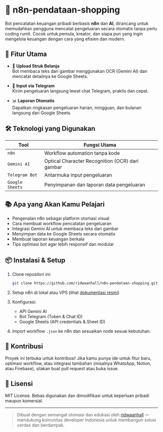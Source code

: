 # 🧾 n8n-pendataan-shopping

Bot pencatatan keuangan pribadi berbasis **n8n** dan **AI**, dirancang untuk memudahkan pengguna mencatat pengeluaran secara otomatis tanpa perlu coding rumit. Cocok untuk pemula, kreator, dan siapa pun yang ingin mengelola keuangan dengan cara yang efisien dan modern.

## 🚀 Fitur Utama

- 📸 **Upload Struk Belanja**  
  Bot membaca teks dari gambar menggunakan OCR (Gemini AI) dan mencatat detailnya ke Google Sheets.

- 💬 **Input via Telegram**  
  Kirim pengeluaran langsung lewat chat Telegram, praktis dan cepat.

- 📊 **Laporan Otomatis**  
  Dapatkan ringkasan pengeluaran harian, mingguan, dan bulanan langsung dari Google Sheets.

## 🛠️ Teknologi yang Digunakan

| Tool            | Fungsi Utama                                      |
|-----------------|---------------------------------------------------|
| `n8n`           | Workflow automation tanpa kode                    |
| `Gemini AI`     | Optical Character Recognition (OCR) dari gambar   |
| `Telegram Bot`  | Antarmuka input pengeluaran                       |
| `Google Sheets` | Penyimpanan dan laporan data pengeluaran          |

## 📚 Apa yang Akan Kamu Pelajari

- Pengenalan n8n sebagai platform otomasi visual
- Cara membuat workflow pencatatan pengeluaran
- Integrasi Gemini AI untuk membaca teks dari gambar
- Menyimpan data ke Google Sheets secara otomatis
- Membuat laporan keuangan berkala
- Tips optimasi bot agar lebih responsif dan modular

## 📦 Instalasi & Setup

1. Clone repositori ini:
   ```bash
   git clone https://github.com/ridwaanhall/n8n-pendataan-shopping.git
   ```

2. Setup n8n di lokal atau VPS (lihat [dokumentasi resmi](https://docs.n8n.io))

3. Konfigurasi:
   - API Gemini AI
   - Bot Telegram (Token & Chat ID)
   - Google Sheets (API credentials & Sheet ID)

4. Import workflow `.json` ke n8n dan sesuaikan node sesuai kebutuhan.

## 🧠 Kontribusi

Proyek ini terbuka untuk kontribusi! Jika kamu punya ide untuk fitur baru, optimasi workflow, atau integrasi tambahan (misalnya WhatsApp, Notion, atau Firebase), silakan buat pull request atau buka issue.

## 📄 Lisensi

MIT License. Bebas digunakan dan dimodifikasi untuk keperluan pribadi maupun komersial.

---

> Dibuat dengan semangat otomasi dan edukasi oleh [ridwaanhall](https://github.com/ridwaanhall) — mendukung komunitas developer Indonesia untuk membangun solusi cerdas dan berdampak.

```
